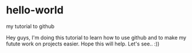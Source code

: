 # hello-world
my tutorial to github


Hey guys,
I'm doing this tutorial to learn how to use github and to make my futute work on projects easier. 
Hope this will help. 
Let's see.. :))
